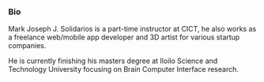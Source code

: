 ### Bio

Mark Joseph J. Solidarios is a part-time instructor at CICT, he also works as a freelance web/mobile app developer and 3D artist for various startup companies.

He is currently finishing his masters degree at Iloilo Science and Technology University focusing on Brain Computer Interface research.
